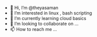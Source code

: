 - 👋 Hi, I’m @theyasaman
- 👀 I’m interested in linux , bash scripting
- 🌱 I’m currently learning cloud basics
- 💞️ I’m looking to collaborate on ...
- 📫 How to reach me ...

<!---
theyasaman/theyasaman is a ✨ special ✨ repository because its `README.md` (this file) appears on your GitHub profile.
You can click the Preview link to take a look at your changes.
--->
